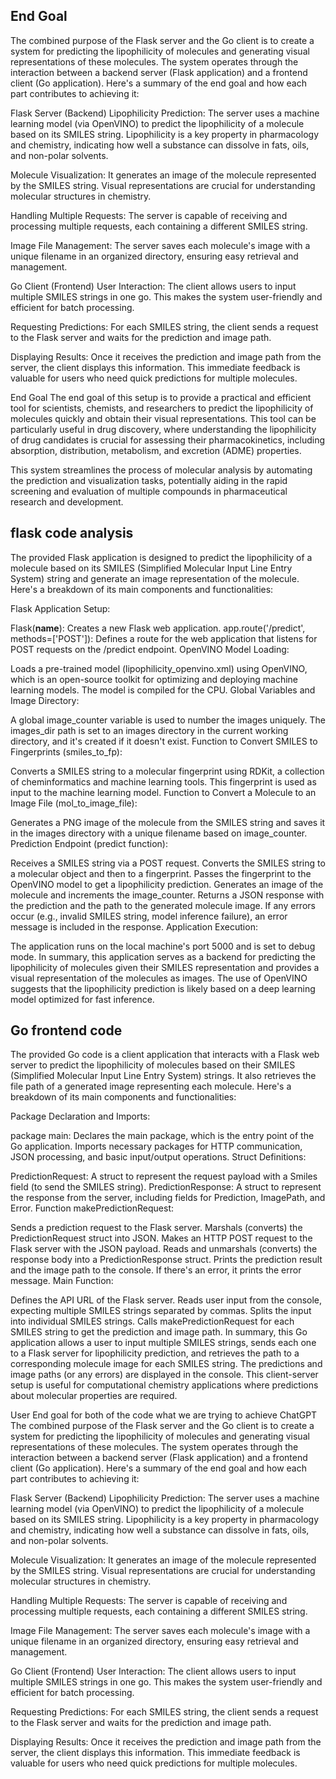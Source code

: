 ## End Goal
The combined purpose of the Flask server and the Go client is to create a system for predicting the lipophilicity of molecules and generating visual representations of these molecules. The system operates through the interaction between a backend server (Flask application) and a frontend client (Go application). Here's a summary of the end goal and how each part contributes to achieving it:

Flask Server (Backend)
Lipophilicity Prediction: The server uses a machine learning model (via OpenVINO) to predict the lipophilicity of a molecule based on its SMILES string. Lipophilicity is a key property in pharmacology and chemistry, indicating how well a substance can dissolve in fats, oils, and non-polar solvents.

Molecule Visualization: It generates an image of the molecule represented by the SMILES string. Visual representations are crucial for understanding molecular structures in chemistry.

Handling Multiple Requests: The server is capable of receiving and processing multiple requests, each containing a different SMILES string.

Image File Management: The server saves each molecule's image with a unique filename in an organized directory, ensuring easy retrieval and management.

Go Client (Frontend)
User Interaction: The client allows users to input multiple SMILES strings in one go. This makes the system user-friendly and efficient for batch processing.

Requesting Predictions: For each SMILES string, the client sends a request to the Flask server and waits for the prediction and image path.

Displaying Results: Once it receives the prediction and image path from the server, the client displays this information. This immediate feedback is valuable for users who need quick predictions for multiple molecules.

End Goal
The end goal of this setup is to provide a practical and efficient tool for scientists, chemists, and researchers to predict the lipophilicity of molecules quickly and obtain their visual representations. This tool can be particularly useful in drug discovery, where understanding the lipophilicity of drug candidates is crucial for assessing their pharmacokinetics, including absorption, distribution, metabolism, and excretion (ADME) properties.

This system streamlines the process of molecular analysis by automating the prediction and visualization tasks, potentially aiding in the rapid screening and evaluation of multiple compounds in pharmaceutical research and development.

## flask code analysis

The provided Flask application is designed to predict the lipophilicity of a molecule based on its SMILES (Simplified Molecular Input Line Entry System) string and generate an image representation of the molecule. Here's a breakdown of its main components and functionalities:

Flask Application Setup:

Flask(__name__): Creates a new Flask web application.
app.route('/predict', methods=['POST']): Defines a route for the web application that listens for POST requests on the /predict endpoint.
OpenVINO Model Loading:

Loads a pre-trained model (lipophilicity_openvino.xml) using OpenVINO, which is an open-source toolkit for optimizing and deploying machine learning models. The model is compiled for the CPU.
Global Variables and Image Directory:

A global image_counter variable is used to number the images uniquely.
The images_dir path is set to an images directory in the current working directory, and it's created if it doesn't exist.
Function to Convert SMILES to Fingerprints (smiles_to_fp):

Converts a SMILES string to a molecular fingerprint using RDKit, a collection of cheminformatics and machine learning tools. This fingerprint is used as input to the machine learning model.
Function to Convert a Molecule to an Image File (mol_to_image_file):

Generates a PNG image of the molecule from the SMILES string and saves it in the images directory with a unique filename based on image_counter.
Prediction Endpoint (predict function):

Receives a SMILES string via a POST request.
Converts the SMILES string to a molecular object and then to a fingerprint.
Passes the fingerprint to the OpenVINO model to get a lipophilicity prediction.
Generates an image of the molecule and increments the image_counter.
Returns a JSON response with the prediction and the path to the generated molecule image. If any errors occur (e.g., invalid SMILES string, model inference failure), an error message is included in the response.
Application Execution:

The application runs on the local machine's port 5000 and is set to debug mode.
In summary, this application serves as a backend for predicting the lipophilicity of molecules given their SMILES representation and provides a visual representation of the molecules as images. The use of OpenVINO suggests that the lipophilicity prediction is likely based on a deep learning model optimized for fast inference.

## Go frontend code
The provided Go code is a client application that interacts with a Flask web server to predict the lipophilicity of molecules based on their SMILES (Simplified Molecular Input Line Entry System) strings. It also retrieves the file path of a generated image representing each molecule. Here's a breakdown of its main components and functionalities:

Package Declaration and Imports:

package main: Declares the main package, which is the entry point of the Go application.
Imports necessary packages for HTTP communication, JSON processing, and basic input/output operations.
Struct Definitions:

PredictionRequest: A struct to represent the request payload with a Smiles field (to send the SMILES string).
PredictionResponse: A struct to represent the response from the server, including fields for Prediction, ImagePath, and Error.
Function makePredictionRequest:

Sends a prediction request to the Flask server.
Marshals (converts) the PredictionRequest struct into JSON.
Makes an HTTP POST request to the Flask server with the JSON payload.
Reads and unmarshals (converts) the response body into a PredictionResponse struct.
Prints the prediction result and the image path to the console. If there's an error, it prints the error message.
Main Function:

Defines the API URL of the Flask server.
Reads user input from the console, expecting multiple SMILES strings separated by commas.
Splits the input into individual SMILES strings.
Calls makePredictionRequest for each SMILES string to get the prediction and image path.
In summary, this Go application allows a user to input multiple SMILES strings, sends each one to a Flask server for lipophilicity prediction, and retrieves the path to a corresponding molecule image for each SMILES string. The predictions and image paths (or any errors) are displayed in the console. This client-server setup is useful for computational chemistry applications where predictions about molecular properties are required.

User
End goal for both of the code what we are trying to achieve
ChatGPT
The combined purpose of the Flask server and the Go client is to create a system for predicting the lipophilicity of molecules and generating visual representations of these molecules. The system operates through the interaction between a backend server (Flask application) and a frontend client (Go application). Here's a summary of the end goal and how each part contributes to achieving it:

Flask Server (Backend)
Lipophilicity Prediction: The server uses a machine learning model (via OpenVINO) to predict the lipophilicity of a molecule based on its SMILES string. Lipophilicity is a key property in pharmacology and chemistry, indicating how well a substance can dissolve in fats, oils, and non-polar solvents.

Molecule Visualization: It generates an image of the molecule represented by the SMILES string. Visual representations are crucial for understanding molecular structures in chemistry.

Handling Multiple Requests: The server is capable of receiving and processing multiple requests, each containing a different SMILES string.

Image File Management: The server saves each molecule's image with a unique filename in an organized directory, ensuring easy retrieval and management.

Go Client (Frontend)
User Interaction: The client allows users to input multiple SMILES strings in one go. This makes the system user-friendly and efficient for batch processing.

Requesting Predictions: For each SMILES string, the client sends a request to the Flask server and waits for the prediction and image path.

Displaying Results: Once it receives the prediction and image path from the server, the client displays this information. This immediate feedback is valuable for users who need quick predictions for multiple molecules.





